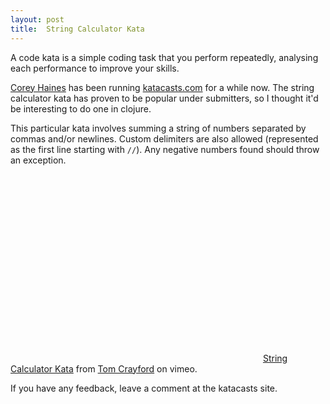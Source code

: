 ```yaml
---
layout: post
title:  String Calculator Kata
---
```


A code kata is a simple coding task that you perform repeatedly,
analysing each performance to improve your skills.

[Corey Haines](http://www.coreyhaines.com) has been running
[katacasts.com](http://katacasts.com) for a while now. The string
calculator kata has proven to be popular under submitters, so I
thought it'd be interesting to do one in clojure.

This particular kata involves summing a string of numbers separated by
commas and/or newlines. Custom delimiters are also
allowed (represented as the first line starting with `//`). Any
negative numbers found should throw an exception.

<object width="400" height="300"><param name="allowfullscreen"
value="true" /><param name="allowscriptaccess" value="always" /><param
name="movie"
value="http://vimeo.com/moogaloop.swf?clip_id=9350864&amp;server=vimeo.com&amp;show_title=1&amp;show_byline=1&amp;show_portrait=0&amp;color=&amp;fullscreen=1"
/><embed
src="http://vimeo.com/moogaloop.swf?clip_id=9350864&amp;server=vimeo.com&amp;show_title=1&amp;show_byline=1&amp;show_portrait=0&amp;color=&amp;fullscreen=1"
type="application/x-shockwave-flash" allowfullscreen="true"
allowscriptaccess="always" width="400"
height="300"></embed></object>
[String Calculator Kata](http://vimeo.com/9350864) from
[Tom Crayford](http://vimeo.com/user2764669) on vimeo.

If you have any feedback, leave a comment at the katacasts site.
